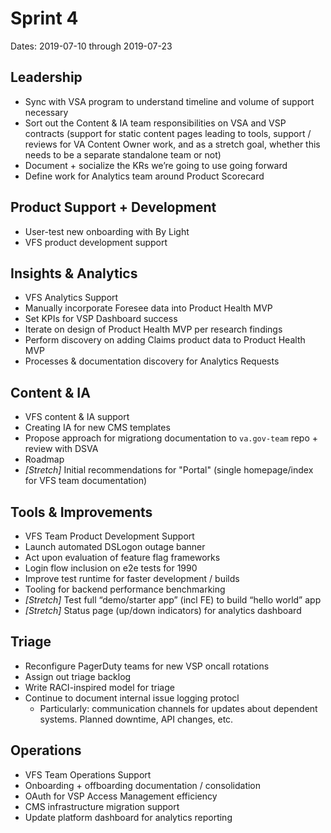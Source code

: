 # Sprint 4
Dates: 2019-07-10 through 2019-07-23

## Leadership
- Sync with VSA program to understand timeline and volume of support necessary
- Sort out the Content & IA team responsibilities on VSA and VSP contracts (support for static content pages leading to tools, support / reviews for VA Content Owner work, and as a stretch goal, whether this needs to be a separate standalone team or not)
- Document + socialize the KRs we’re going to use going forward
- Define work for Analytics team around Product Scorecard

## Product Support + Development

- User-test new onboarding with By Light
- VFS product development support

## Insights & Analytics

- VFS Analytics Support
- Manually incorporate Foresee data into Product Health MVP 
- Set KPIs for VSP Dashboard success
- Iterate on design of Product Health MVP per research findings
- Perform discovery on adding Claims product data to Product Health MVP
- Processes & documentation discovery for Analytics Requests


## Content & IA

- VFS content & IA support
- Creating IA for new CMS templates
- Propose approach for migrationg documentation to `va.gov-team` repo + review with DSVA
- Roadmap
- _\[Stretch\]_ Initial recommendations for "Portal" (single homepage/index for VFS team documentation)

## Tools & Improvements

- VFS Team Product Development Support
- Launch automated DSLogon outage banner
- Act upon evaluation of feature flag frameworks
- Login flow inclusion on e2e tests for 1990
- Improve test runtime for faster development / builds
- Tooling for backend performance benchmarking
- _\[Stretch\]_ Test full “demo/starter app” (incl FE) to build “hello world” app
- _\[Stretch\]_ Status page (up/down indicators) for analytics dashboard

## Triage

- Reconfigure PagerDuty teams for new VSP oncall rotations
- Assign out triage backlog
- Write RACI-inspired model for triage
- Continue to document internal issue logging protocl
    - Particularly: communication channels for updates about dependent systems. Planned downtime, API changes, etc.

## Operations

- VFS Team Operations Support
- Onboarding + offboarding documentation / consolidation
- OAuth for VSP Access Management efficiency
- CMS infrastructure migration support
- Update platform dashboard for analytics reporting
